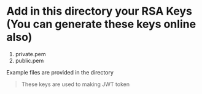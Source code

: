 # Add in this directory your RSA Keys (You can generate these keys online also)

1. private.pem
2. public.pem

Example files are provided in the directory

> These keys are used to making JWT token

